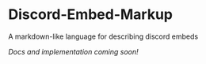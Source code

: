 # Discord-Embed-Markup
A markdown-like language for describing discord embeds

*Docs and implementation coming soon!*
